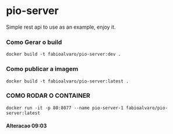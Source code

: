 # pio-server
Simple rest api to use as an example, enjoy it.


### Como Gerar o build 

    docker build -t fabioalvaro/pio-server:dev .


### Como publicar a imagem

    docker build -t fabioalvaro/pio-server:latest .

### COMO RODAR O CONTAINER

    docker run -it -p 80:8077 --name pio-server-1 fabioalvaro/pio-server:latest 

#### Alteracao 09:03

